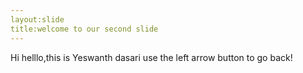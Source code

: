 ```yaml
---
layout:slide
title:welcome to our second slide
---
```

Hi helllo,this is Yeswanth dasari
use the left arrow button to go back!
